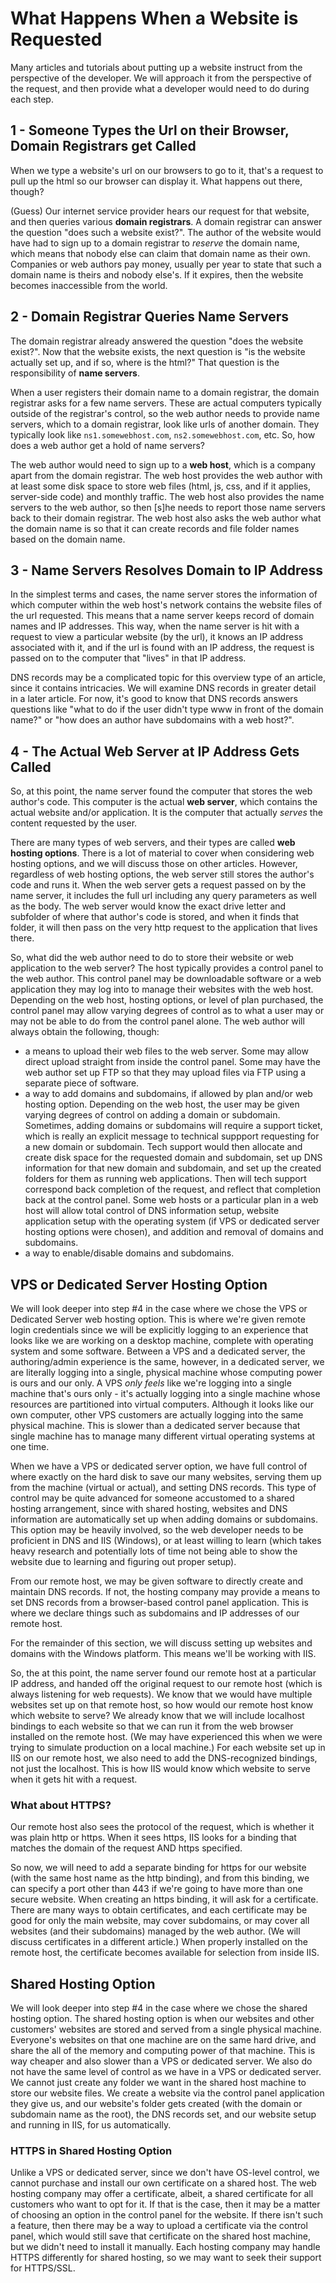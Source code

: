 # What Happens When a Website is Requested

Many articles and tutorials about putting up a website instruct from the perspective of the developer. We will approach it from the perspective
of the request, and then provide what a developer would need to do during each step.

## 1 - Someone Types the Url on their Browser, Domain Registrars get Called
When we type a website's url on our browsers to go to it, that's a request to pull up the html so our browser can display it. What happens
out there, though?

(Guess) Our internet service provider hears our request for that website, and then queries various **domain registrars**. A domain registrar
can answer the question "does such a website exist?". The author of the website would have had to sign up to a domain registrar to *reserve* the
domain name, which means that nobody else can claim that domain name as their own. Companies or web authors pay money, usually per year to
state that such a domain name is theirs and nobody else's. If it expires, then the website becomes inaccessible from the world.

## 2 - Domain Registrar Queries Name Servers

The domain registrar already answered the question "does the website exist?". Now that the website exists, the next question is "is the website
actually set up, and if so, where is the html?" That question is the responsibility of **name servers**.

When a user registers their domain name to a domain registrar, the domain registrar asks for a few name servers. These are actual computers typically
outside of the registrar's control, so the web author needs to provide name servers, which to a domain registrar, look like urls of another domain.
They typically look like `ns1.somewebhost.com`, `ns2.somewebhost.com`, etc. So, how does a web author get a hold of name servers?

The web author would need to sign up to a **web host**, which is a company apart from the domain registrar. The web host provides the web author
with at least some disk space to store web files (html, js, css, and if it applies, server-side code) and monthly traffic. The web host also provides
the name servers to the web author, so then [s]he needs to report those name servers back to their domain registrar. The web host also asks the
web author what the domain name is so that it can create records and file folder names based on the domain name.

## 3 - Name Servers Resolves Domain to IP Address
In the simplest terms and cases, the name server stores the information of which computer within the web host's network contains the website files
of the url requested. This means that a name server keeps record of domain names and IP addresses. This way, when the name server is hit with a
request to view a particular website (by the url), it knows an IP address associated with it, and if the url is found with an IP address, the request
is passed on to the computer that "lives" in that IP address.

DNS records may be a complicated topic for this overview type of an article, since it contains intricacies. We will examine DNS records in greater
detail in a later article. For now, it's good to know that DNS records answers questions like "what to do if the user didn't type www in front of
the domain name?" or "how does an author have subdomains with a web host?".

## 4 - The Actual Web Server at IP Address Gets Called
So, at this point, the name server found the computer that stores the web author's code. This computer is the actual **web server**, which contains
the actual website and/or application. It is the computer that actually *serves* the content requested by the user.

There are many types of web servers, and their types are called **web hosting options**. There is a lot of material to cover when considering web
hosting options, and we will discuss those on other articles. However, regardless of web hosting options, the web server still stores the author's
code and runs it. When the web server gets a request passed on by the name server, it includes the full url including any query parameters as well as
the body. The web server would know the exact drive letter and subfolder of where that author's code is stored, and when it finds that folder, it
will then pass on the very http request to the application that lives there.

So, what did the web author need to do to store their website or web application to the web server? The host typically provides a control panel to
the web author. This control panel may be downloadable software or a web application they may log into to manage their websites with the web host.
Depending on the web host, hosting options, or level of plan purchased, the control panel may allow varying degrees of control as to what a user
may or may not be able to do from the control panel alone. The web author will always obtain the following, though:

- a means to upload their web files to the web server. Some may allow direct upload straight from inside the control panel. Some may have the web 
author set up FTP so that they may upload files via FTP using a separate piece of software.
- a way to add domains and subdomains, if allowed by plan and/or web hosting option. Depending on the web host, the user may be given varying
degrees of control on adding a domain or subdomain. Sometimes, adding domains or subdomains will require a support ticket, which is really an
explicit message to technical suppport requesting for a new domain or subdomain. Tech support would then allocate and create disk space for the
requested domain and subdomain, set up DNS information for that new domain and subdomain, and set up the created folders for them as running
web applications. Then will tech support correspond back completion of the request, and reflect that completion back at the control panel. Some
web hosts or a particular plan in a web host will allow total control of DNS information setup, website application setup with the operating system
(if VPS or dedicated server hosting options were chosen), and addition and removal of domains and subdomains.
- a way to enable/disable domains and subdomains.

## VPS or Dedicated Server Hosting Option
We will look deeper into step #4 in the case where we chose the VPS or Dedicated Server web hosting option. This is where we're given remote login
credentials since we will be explicitly logging to an experience that looks like we are working on a desktop machine, complete with operating system
and some software. Between a VPS and a dedicated server, the authoring/admin experience is the same, however, in a dedicated server, we are literally
logging into a single, physical machine whose computing power is ours and our only. A VPS *only feels* like we're logging into a single machine
that's ours only - it's actually logging into a single machine whose resources are partitioned into virtual computers. Although it looks like our
own computer, other VPS customers are actually logging into the same physical machine. This is slower than a dedicated server because that single
machine has to manage many different virtual operating systems at one time.

When we have a VPS or dedicated server option, we have full control of where exactly on the hard disk to save our many websites, serving them up 
from the machine (virtual or actual), and setting DNS records. This type of control may be quite advanced for someone accustomed to a shared hosting 
arrangement, since with shared hosting, websites and DNS information are automatically set up when adding domains or subdomains. This option
may be heavily involved, so the web developer needs to be proficient in DNS and IIS (Windows), or at least willing to learn (which takes heavy
research and potentially lots of time not being able to show the website due to learning and figuring out proper setup).

From our remote host, we may be given software to directly create and maintain DNS records. If not, the hosting company may provide a means to 
set DNS records from a browser-based control panel application. This is where we declare things such as subdomains and IP addresses of our remote
host.

For the remainder of this section, we will discuss setting up websites and domains with the Windows platform. This means we'll be working with IIS.

So, the at this point, the name server found our remote host at a particular IP address, and handed off the original request to our remote host
(which is always listening for web requests). We know that we would have multiple websites set up on that remote host, so how would our remote host
know which website to serve? We already know that we will include localhost bindings to each website so that we can run it from the web browser 
installed on the remote host. (We may have experienced this when we were trying to simulate production on a local machine.) For each website set up
in IIS on our remote host, we also need to add the DNS-recognized bindings, not just the localhost. This is how IIS would know which website to
serve when it gets hit with a request.

### What about HTTPS?
Our remote host also sees the protocol of the request, which is whether it was plain http or https. When it sees https, IIS looks for a binding
that matches the domain of the request AND https specified. 

So now, we will need to add a separate binding for https for our website (with the same host name as the http binding), and from this binding, we can
specify a port other than 443 if we're going to have more than one secure website. When creating an https binding, it will ask for a certificate. 
There are many ways to obtain certificates, and each certificate may be good for only the main website, may cover subdomains, or may cover all
websites (and their subdomains) managed by the web author. (We will discuss certificates in a different article.) When properly installed on the 
remote host, the certificate becomes available for selection from inside IIS.

## Shared Hosting Option
We will look deeper into step #4 in the case where we chose the shared hosting option. The shared hosting option is when our websites and other
customers' websites are stored and served from a single physical machine. Everyone's websites on that one machine are on the same hard drive, and
share the all of the memory and computing power of that machine. This is way cheaper and also slower than a VPS or dedicated server. We also do
not have the same level of control as we have in a VPS or dedicated server. We cannot just create any folder we want in the shared host
machine to store our website files. We create a website via the control panel application they give us, and our website's folder gets created (with
the domain or subdomain name as the root), the DNS records set, and our website setup and running in IIS, for us automatically.

### HTTPS in Shared Hosting Option
Unlike a VPS or dedicated server, since we don't have OS-level control, we cannot purchase and install our own certificate on a shared host. The
web hosting company may offer a certificate, albeit, a shared certificate for all customers who want to opt for it. If that is the case, then it
may be a matter of choosing an option in the control panel for the website. If there isn't such a feature, then there may be a way to upload
a certificate via the control panel, which would still save that certificate on the shared host machine, but we didn't need to install it manually.
Each hosting company may handle HTTPS differently for shared hosting, so we may want to seek their support for HTTPS/SSL.